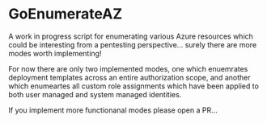 # GoEnumerateAZ
A work in progress script for enumerating various Azure resources which could be interesting from a pentesting perspective... surely there are more modes worth implementing!


For now there are only two implemented modes, one which enuemrates deployment templates across an entire authorization scope, and another which enumeartes all custom role assignments which have been applied to both user managed and system managed identities.


If you implement more functionanal modes please open a PR...
